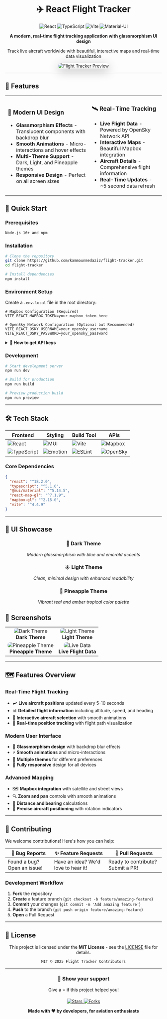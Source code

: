 <div align="center">

# ✈️ React Flight Tracker

<p align="center">
  <img src="https://img.shields.io/badge/React-61DAFB?style=for-the-badge&logo=react&logoColor=black" alt="React" />
  <img src="https://img.shields.io/badge/TypeScript-3178C6?style=for-the-badge&logo=typescript&logoColor=white" alt="TypeScript" />
  <img src="https://img.shields.io/badge/Vite-646CFF?style=for-the-badge&logo=vite&logoColor=white" alt="Vite" />
  <img src="https://img.shields.io/badge/Material--UI-0081CB?style=for-the-badge&logo=material-ui&logoColor=white" alt="Material-UI" />
</p>

<p align="center">
  <strong>A modern, real-time flight tracking application with glassmorphism UI design</strong>
</p>

<p align="center">
  Track live aircraft worldwide with beautiful, interactive maps and real-time data visualization
</p>

<div align="center">
  <img src="docs/react-flight-tracker_prview.gif" alt="Flight Tracker Preview" style="border-radius: 12px; box-shadow: 0 8px 32px rgba(0,0,0,0.3);" />
</div>

</div>

---

## 🌟 **Features**

<table>
<tr>
<td>

### 🎨 **Modern UI Design**
- **Glassmorphism Effects** - Translucent components with backdrop blur
- **Smooth Animations** - Micro-interactions and hover effects  
- **Multi-Theme Support** - Dark, Light, and Pineapple themes
- **Responsive Design** - Perfect on all screen sizes

</td>
<td>

### 🛰️ **Real-Time Tracking**
- **Live Flight Data** - Powered by OpenSky Network API
- **Interactive Maps** - Beautiful Mapbox integration
- **Aircraft Details** - Comprehensive flight information
- **Real-Time Updates** - ~5 second data refresh

</td>
</tr>
</table>

## 🚀 **Quick Start**

### Prerequisites
```bash
Node.js 16+ and npm
```

### Installation

```bash
# Clone the repository
git clone https://github.com/kammounmedaziz/flight-tracker.git
cd flight-tracker

# Install dependencies
npm install
```

### Environment Setup

Create a `.env.local` file in the root directory:

```env
# Mapbox Configuration (Required)
VITE_REACT_MAPBOX_TOKEN=your_mapbox_token_here

# OpenSky Network Configuration (Optional but Recommended)
VITE_REACT_OSKY_USERNAME=your_opensky_username
VITE_REACT_OSKY_PASSWORD=your_opensky_password
```

<details>
<summary><strong>🔑 How to get API keys</strong></summary>

#### Mapbox Token
1. Sign up at [mapbox.com](https://www.mapbox.com/)
2. Go to your [Account page](https://account.mapbox.com/)
3. Create a new access token
4. Copy and paste it into your `.env.local` file

#### OpenSky Network (Optional)
1. Register at [opensky-network.org](https://opensky-network.org/)
2. Use your credentials in the `.env.local` file
3. **Benefits**: Faster data updates (5s vs 10s delay)

</details>

### Development

```bash
# Start development server
npm run dev

# Build for production
npm run build

# Preview production build
npm run preview
```

---

## 🛠️ **Tech Stack**

<div align="center">

| Frontend | Styling | Build Tool | APIs |
|----------|---------|------------|------|
| ![React](https://img.shields.io/badge/React-20232A?style=flat&logo=react&logoColor=61DAFB) | ![MUI](https://img.shields.io/badge/MUI-007FFF?style=flat&logo=mui&logoColor=white) | ![Vite](https://img.shields.io/badge/Vite-B73BFE?style=flat&logo=vite&logoColor=FFD62E) | ![Mapbox](https://img.shields.io/badge/Mapbox-000000?style=flat&logo=mapbox&logoColor=white) |
| ![TypeScript](https://img.shields.io/badge/TypeScript-007ACC?style=flat&logo=typescript&logoColor=white) | ![Emotion](https://img.shields.io/badge/Emotion-C43BAD?style=flat&logo=css3&logoColor=white) | ![ESLint](https://img.shields.io/badge/ESLint-4B32C3?style=flat&logo=eslint&logoColor=white) | ![OpenSky](https://img.shields.io/badge/OpenSky_Network-FF6B35?style=flat&logo=airplane&logoColor=white) |

</div>

### Core Dependencies

```json
{
  "react": "^18.2.0",
  "typescript": "^5.1.6", 
  "@mui/material": "^5.14.5",
  "react-map-gl": "^7.1.9",
  "mapbox-gl": "^2.15.0",
  "vite": "^4.4.9"
}
```

---

## 🎨 **UI Showcase**

<div align="center">

### 🌙 **Dark Theme**
*Modern glassmorphism with blue and emerald accents*

### ☀️ **Light Theme** 
*Clean, minimal design with enhanced readability*

### 🍍 **Pineapple Theme**
*Vibrant teal and amber tropical color palette*

</div>

## 📱 **Screenshots**

<table>
<tr>
<td align="center">
<img src="https://via.placeholder.com/300x200/1e293b/3b82f6?text=Dark+Theme" alt="Dark Theme" style="border-radius: 8px;"/>
<br><strong>Dark Theme</strong>
</td>
<td align="center">
<img src="https://via.placeholder.com/300x200/f8fafc/2563eb?text=Light+Theme" alt="Light Theme" style="border-radius: 8px;"/>
<br><strong>Light Theme</strong>
</td>
</tr>
<tr>
<td align="center">
<img src="https://via.placeholder.com/300x200/134e4a/14b8a6?text=Pineapple+Theme" alt="Pineapple Theme" style="border-radius: 8px;"/>
<br><strong>Pineapple Theme</strong>
</td>
<td align="center">
<img src="https://via.placeholder.com/300x200/0f172a/10b981?text=Live+Data" alt="Live Data" style="border-radius: 8px;"/>
<br><strong>Live Flight Data</strong>
</td>
</tr>
</table>

---

## 🗺️ **Features Overview**

### Real-Time Flight Tracking
- 🛩️ **Live aircraft positions** updated every 5-10 seconds
- 📊 **Detailed flight information** including altitude, speed, and heading
- 🎯 **Interactive aircraft selection** with smooth animations
- 📍 **Real-time position tracking** with flight path visualization

### Modern User Interface
- 🌈 **Glassmorphism design** with backdrop blur effects
- ⚡ **Smooth animations** and micro-interactions
- 🎨 **Multiple themes** for different preferences
- 📱 **Fully responsive** design for all devices

### Advanced Mapping
- 🗺️ **Mapbox integration** with satellite and street views
- 🔍 **Zoom and pan** controls with smooth animations
- 📏 **Distance and bearing** calculations
- 🎯 **Precise aircraft positioning** with rotation indicators

---

## 🤝 **Contributing**

We welcome contributions! Here's how you can help:

<div align="center">

| 🐛 **Bug Reports** | ✨ **Feature Requests** | 🔧 **Pull Requests** |
|-------------------|------------------------|---------------------|
| Found a bug? Open an issue! | Have an idea? We'd love to hear it! | Ready to contribute? Submit a PR! |

</div>

### Development Workflow

1. **Fork** the repository
2. **Create** a feature branch (`git checkout -b feature/amazing-feature`)
3. **Commit** your changes (`git commit -m 'Add amazing feature'`)
4. **Push** to the branch (`git push origin feature/amazing-feature`)
5. **Open** a Pull Request

---

## 📄 **License**

<div align="center">

This project is licensed under the **MIT License** - see the [LICENSE](LICENSE.md) file for details.

```
MIT © 2025 Flight Tracker Contributors
```

</div>

---

<div align="center">

### 🌟 **Show your support**

Give a ⭐️ if this project helped you!

<p>
  <a href="https://github.com/kammounmedaziz/flight-tracker/stargazers">
    <img src="https://img.shields.io/github/stars/kammounmedaziz/flight-tracker?style=social" alt="Stars">
  </a>
  <a href="https://github.com/kammounmedaziz/flight-tracker/network/members">
    <img src="https://img.shields.io/github/forks/kammounmedaziz/flight-tracker?style=social" alt="Forks">
  </a>
</p>

**Made with ❤️ by developers, for aviation enthusiasts**

</div>